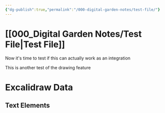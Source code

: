 ```yaml
---
{"dg-publish":true,"permalink":"/000-digital-garden-notes/test-file/"}
---
```


#  [[000_Digital Garden Notes/Test File\|Test File]] 
Now it's time to test if this can actually work as an integration




This is another test of the drawing feature




# Excalidraw Data

## Text Elements

